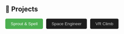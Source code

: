 ## 🚀 Projects

<style>
  .tab-container {
    display: flex;
    flex-wrap: wrap;
    gap: 10px;
    margin-bottom: 10px;
  }

  .tab-button {
    padding: 8px 16px;
    border: 1px solid #444;
    background-color: #1e1e1e;
    color: #ccc;
    cursor: pointer;
    border-radius: 4px;
    transition: background-color 0.2s ease, color 0.2s ease;
  }

  .tab-button:hover {
    background-color: #333;
    color: #fff;
  }

  .tab-button.active {
    background-color: #4caf50; /* muted green */
    color: #fff;
    border-color: #4caf50;
  }

  .tab-content {
    display: none;
    margin-top: 1rem;
  }

  .tab-content.active {
    display: block;
  }
</style>

<div class="tab-container">
  <button class="tab-button active" onclick="showTab('sprout')">Sprout & Spell</button>
  <button class="tab-button" onclick="showTab('space')">Space Engineer</button>
  <button class="tab-button" onclick="showTab('vr')">VR Climb</button>
</div>

<div id="sprout" class="tab-content">
  <h3>🧙 Sprout & Spell</h3>

  <h4>🛠 Tools Used</h4>
  <div style="display: flex; flex-wrap: wrap; gap: 12px; align-items: center; margin-bottom: 1rem;">
    <img src="/assets/images/Unity6.png" alt="Unity6" title="Unity6" width="180" height="100" />
    <img src="/assets/images/csharp.png" alt="C#" title="C#" width="100" height="100" />
    <img src="/assets/images/netcode.png" alt="Netcode for GameObjects" title="Netcode for GameObjects" width="300" height="100" />
    <img src="/assets/images/Maya.png" alt="Maya" title="Maya" width="100" height="100" />
    <img src="/assets/images/audacity.png" alt="Audacity" title="Audacity" width="400" height="100" />
    <img src="/assets/images/krita.png" alt="krita" title="krita" width="290" height="100" />
  </div>

  <p>A procedurally generated dungeon crawler with scalable multiplayer systems, intelligent AI, and network-synced environments. Built using Unity and Netcode for GameObjects.</p>
  <p>🔗 <a href="https://gitlab.com/DoomHEADSHOT/sproutfps" target="_blank">View on Gitlab</a></p>

  <h4>🔹 Procedural Room Generation</h4>
  <p>Rooms are generated with just the X and Z axis using <code>Graphics.DrawMeshInstanced</code>. A decorations grid system populates each room with assets that feel naturally placed without looking random.</p>
  <img src="/assets/images/roomGenerator.gif" alt="Procedural Room Generation" width="1000" />

  <h4>🔹 Procedural Dungeon Generation</h4>
  <p>Five-step dungeon generation process:</p>
  <ol>
    <li>🧱 Random room placement with optional buffer to prevent overlap.</li>
    <img src="/assets/images/dungeon1.png" alt="Procedural Dungeon Generation" width="500" />
    <li>📐 Delaunay triangulation using Bowyer-Watson algorithm.</li>
    <img src="/assets/images/dungeon2.png" alt="Procedural Dungeon Generation" width="500" />
    <li>🌲 Minimum Spanning Tree (MST) with Prim’s algorithm for guaranteed connectivity.</li>
    <img src="/assets/images/dungeon3.png" alt="Procedural Dungeon Generation" width="500" />
    <li>🔄 Optional cycle creation with 12.5% extra edge inclusion.</li>
    <img src="/assets/images/dungeon4.png" alt="Procedural Dungeon Generation" width="500" />
    <li>🧭 A* pathfinding for hallway creation that adapts to terrain and layout.</li>
    <img src="/assets/images/dungeon5.gif" alt="Procedural Dungeon Generation" width="500" />
  </ol>

  <h4>🔹 Advanced AI Behavior</h4>
  <p>Expanded on <em>Space Engineer</em>'s AI system. Enemies now locate and pick up items around the map, adding them to their loot tables. They can also interact with world objects like doors and switches.</p>


  <h4>🔹 Multiplayer Networking</h4>
  <p>Built with <strong>Netcode for GameObjects</strong>:</p>
  <ul>
    <li>🌍 Synced procedural dungeon generation via seed sharing.</li>
    <li>🎭 Synced player and enemy animations.</li>
    <li>🧑‍🤝‍🧑 Fully multiplayer-ready AI interactions and combat systems.</li>
  </ul>
</div>

<div id="space" class="tab-content">
  <h3>🚀 Space Engineer</h3>

  <h4>🛠 Tools Used</h4>
  <div style="display: flex; flex-wrap: wrap; gap: 12px; align-items: center; margin-bottom: 1rem;">
    <img src="/assets/images/Unity.png" alt="Unity" title="Unity" width="150" height="150" />
    <img src="/assets/images/csharp.png" alt="C#" title="C#" width="100" height="100" />
    <img src="/assets/images/Mirror.jpg" alt="Mirror" title="Mirror" width="180" height="120" />
    <img src="/assets/images/Maya.png" alt="Maya" title="Maya" width="100" height="100" />
    <img src="/assets/images/audacity.png" alt="Audacity" title="Audacity" width="400" height="100" />
    <img src="/assets/images/krita.png" alt="krita" title="krita" width="290" height="100" />
  </div>

  <p>A sci-fi survival game featuring Souls-like combat mechanics, advanced AI behavior, and seamless multiplayer integration — all developed in Unity.</p>
  <p>🔗 <a href="https://gitlab.com/DoomHEADSHOT/spaceengineer" target="_blank">View on Gitlab</a></p>

  <h4>🔹 Player Movement & Combat</h4>
  <p>Implemented a Souls-like system with rolling, dodging, jumping, light/heavy attacks, and fluid combo transitions.</p>

  <h4>🔹 Advanced Animation System</h4>
  <p>Randomized animations, directional hit reactions, upper/lower body blending, and left/right hand-specific attacks.</p>

  <h4>🔹 RPG Stat Scaling</h4>
  <p>Integrated stamina, health, and damage scaling systems based on player stats.</p>

  <h4>🔹 Immersive Effects</h4>
  <p>Used hit angle-based VFX and randomized sound effects for more dynamic and visceral feedback during combat.</p>

  <h4>🔹 Interactions & Items</h4>
  <p>Players can interact with world objects and pickups for resources, weapons, or mission objectives.</p>

  <h4>🔹 Ranged & Melee Weapons</h4>
  <p>Laser guns, hammers, wrenches, and unarmed combat are all supported with unique attack styles.</p>

  <h4>🔹 AI State Machine</h4>
  <p>Custom AI system with Idle, Pursue, Combat Stance, and Attack states, including navigation and target prioritization.</p>

  <h4>🔹 Multiplayer Support</h4>
  <p>Used Mirror for fully networked combat, co-op, and exploration. Players can host sessions, join via code, or browse open lobbies.</p>

  <h4>🔹 Backend & Auth System</h4>
  <p>Connected Unity to Strapi backend. Players can sign up or log in with Discord, Patreon, Twitch, or email via OAuth and UnityWebView.</p>

  <h4>🔹 Save System</h4>
  <p>Created a JSON-based game save and load system to persist progress between sessions.</p>
</div>

<div id="vr" class="tab-content">
  <h3>🧗 VR Climber</h3>

  <h4>🛠 Tools Used</h4>
  <div style="display: flex; flex-wrap: wrap; gap: 12px; align-items: center; margin-bottom: 1rem;">
    <img src="/assets/images/Unity6.png" alt="Unity6" title="Unity6" width="180" height="100" />
    <img src="/assets/images/csharp.png" alt="C#" title="C#" width="100" height="100" />
    <img src="/assets/images/openXR.png" alt="OpenXR" title="OpenXR" width="190" height="100" />
    <img src="/assets/images/Maya.png" alt="Maya" title="Maya" width="100" height="100" />
    <img src="/assets/images/audacity.png" alt="Audacity" title="Audacity" width="400" height="100" />
    <img src="/assets/images/krita.png" alt="krita" title="krita" width="290" height="100" />
  </div>

  <p>Physics-based VR climbing game using OpenXR. Smash falling obstacles with a hammer, only if you swing it hard enough!</p>
  <p>🔗 <a href="https://gitlab.com/DoomHEADSHOT/vr_climb" target="_blank">View on Gitlab</a></p>

  <h4>🔹 Climbing Mechanic</h4>
  <p>Grab specific objects using VR controllers and pull yourself up to climb realistically.</p>

  <h4>🔹 Hand Animations</h4>
  <p>Implemented animated VR hands that react to grip and movement.</p>

  <h4>🔹 Physics-Based Weapons</h4>
  <p>Created tools that break falling objects—only when swung fast enough to trigger impact-based destruction.</p>

  <h4>🔹 Jumping Mechanic</h4>
  <p>Players can jump by pushing themselves off while climbing, allowing for tight-space maneuvers and parkour-style movement.</p>

  <h4>🔹 Environment Setup</h4>
  <p>Designed and optimized the 3D environment layout for immersive VR exploration.</p>
</div>

<script>
  function showTab(tabId) {
    document.querySelectorAll('.tab-button').forEach(btn => btn.classList.remove('active'));
    document.querySelectorAll('.tab-content').forEach(div => div.classList.remove('active'));
    document.querySelectorAll(`[onclick*="${tabId}"]`).forEach(btn => btn.classList.add('active'));
    document.getElementById(tabId).classList.add('active');
  }
</script>
